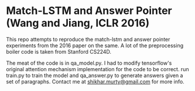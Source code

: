 # Match-LSTM and Answer Pointer (Wang and Jiang, ICLR 2016)
This repo attempts to reproduce the match-lstm and answer pointer experiments from the 2016 paper on the same. A lot of the preprocessing boiler code is taken from Stanford CS224D. 

The meat of the code is in qa_model.py. I had to modify tensorflow's original attention mechanism implementation for the code to be correct. run train.py to train the model and qa_answer.py to generate answers given a set of paragraphs. Contact me at shikhar.murty@gmail.com for more info.
